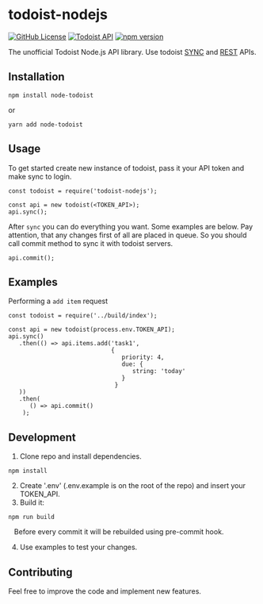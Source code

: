 # todoist-nodejs

[![GitHub License](https://img.shields.io/badge/license-MIT-blue.svg)](https://github.com/mtalstykh/todoist-nodejs/blob/master/LICENSE)
[![Todoist API](https://img.shields.io/badge/todoist%20API-v8-orange.svg)](https://developer.todoist.com/rest/v8/)
[![npm version](https://badge.fury.io/js/todoist-nodejs.svg)](https://badge.fury.io/js/todoist-nodejs)

The unofficial Todoist Node.js API library. Use todoist [SYNC](https://developer.todoist.com/sync/v8/) and [REST](https://developer.todoist.com/rest/v8/) APIs.

## Installation
```
npm install node-todoist
```

or

```
yarn add node-todoist
```

## Usage
To get started create new instance of todoist, pass it your API token and make sync to login.
```
const todoist = require('todoist-nodejs');

const api = new todoist(<TOKEN_API>);
api.sync();
```
After ```sync``` you can do everything you want. Some examples are below. Pay attention, that any changes first of all are placed in queue. So you should call commit method to sync it with todoist servers. 
```
api.commit();
```

## Examples
Performing a ```add item``` request
```
const todoist = require('../build/index');

const api = new todoist(process.env.TOKEN_API);
api.sync()
   .then(() => api.items.add('task1', 
                             { 
                                priority: 4,
                                due: {
                                   string: 'today' 
                                }
                              }
   ))
   .then(
      () => api.commit()
    );
```

## Development
1. Clone repo and install dependencies.
```
npm install
```
2. Create '.env' (.env.example is on the root of the repo) and insert your TOKEN_API.
3. Build it:
```
npm run build
```
   Before every commit it will be rebuilded using pre-commit hook.

4. Use examples to test your changes.

## Contributing
Feel free to improve the code and implement new features.
